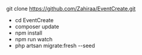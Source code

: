 git clone https://github.com/Zahiraa/EventCreate.git

- cd EventCreate
- composer update 
- npm install 
- npm run watch
- php artsan migrate:fresh --seed

